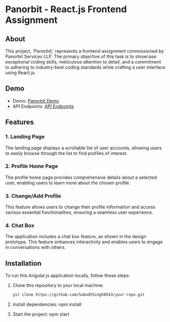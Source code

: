 # Panorbit - React.js Frontend Assignment

## About

This project, 'Panorbit,' represents a frontend assignment commissioned by Panorbit Services LLP. The primary objective of this task is to showcase exceptional coding skills, meticulous attention to detail, and a commitment to adhering to industry-best coding standards while crafting a user interface using React.js.

## Demo

- Demo: [Panorbit Demo](https://panorbit-tizp6y8rh-subodhsingh8543.vercel.app/)
- API Endpoints: [API Endpoints](https://panorbit.in/api/users.json)

## Features

### 1. Landing Page

The landing page displays a scrollable list of user accounts, allowing users to easily browse through the list to find profiles of interest.

### 2. Profile Home Page

The profile home page provides comprehensive details about a selected user, enabling users to learn more about the chosen profile.

### 3. Change/Add Profile

This feature allows users to change their profile information and access various essential functionalities, ensuring a seamless user experience.

### 4. Chat Box

The application includes a chat box feature, as shown in the design prototype. This feature enhances interactivity and enables users to engage in conversations with others.

## Installation

To run this Angular.js application locally, follow these steps:

1. Clone this repository to your local machine.
   ```bash
   git clone https://github.com/SubodhSingh8543/your-repo.git

2. Install dependencies: npm install

3. Start the project: npm start 
